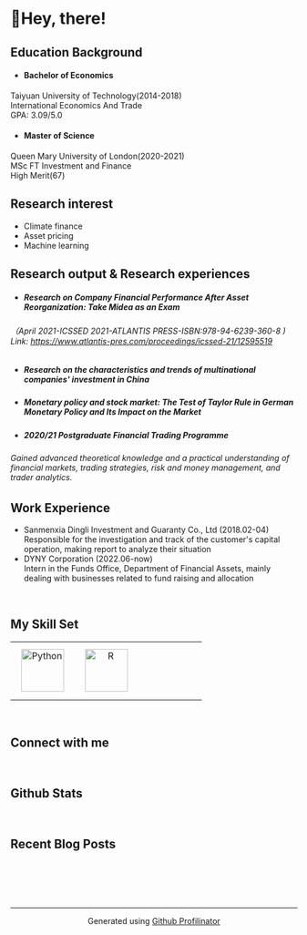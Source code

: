 # **👏Hey, there!**  
  

## Education  Background  
  

- #### Bachelor of Economics
Taiyuan University of Technology(2014-2018)\
 International Economics And Trade\
GPA: 3.09/5.0
- #### Master of Science
Queen Mary University of London(2020-2021)\
MSc FT Investment and Finance\
High Merit(67)  
  

## Research interest  
  

- Climate finance
- Asset pricing
- Machine learning  
  

## Research output & Research experiences  
  

- ##### Research on Company Financial Performance After Asset Reorganization: Take Midea as an Exam
 ###### （April 2021-ICSSED 2021-ATLANTIS PRESS-ISBN:978-94-6239-360-8 )  Link: https://www.atlantis-pres.com/proceedings/icssed-21/12595519
- ##### Research on the characteristics and trends of multinational companies' investment in China
- ##### Monetary policy and stock market: The Test of Taylor Rule in German Monetary Policy and Its Impact on the Market
- ##### 2020/21 Postgraduate Financial Trading Programme
###### Gained advanced theoretical knowledge and a practical understanding of financial markets, trading strategies, risk and money management, and trader analytics.
  
  

## Work Experience  
  

- Sanmenxia Dingli Investment and Guaranty Co., Ltd (2018.02-04)\
Responsible for the investigation and track of the customer's capital operation, making report to analyze their situation
- DYNY Corporation (2022.06-now)\
Intern in the Funds Office, Department of Financial Assets, mainly dealing with businesses related to fund raising and allocation 

<br/>  


## My Skill Set  
<table><tr><td valign="top" width="33%">

<div align="center">  
<a href="https://www.python.org/" target="_blank"><img style="margin: 10px" src="https://profilinator.rishav.dev/skills-assets/python-original.svg" alt="Python" height="75" /></a>  
</div>

</td><td valign="top" width="33%">

<div align="center">  
<a href="https://www.r-project.org/" target="_blank"><img style="margin: 10px" src="https://profilinator.rishav.dev/skills-assets/r.svg" alt="R" height="75" /></a>  
</div>

</td><td valign="top" width="33%">



</td></tr></table>  

<br/>  


## Connect with me  
  

<br/>  


## Github Stats  
  

<br/>  


## Recent Blog Posts  
  

<br/>  

  

<br/>  

  

<br/>  


<br />

----
<div align="center">Generated using <a href="https://profilinator.rishav.dev/" target="_blank">Github Profilinator</a></div>
